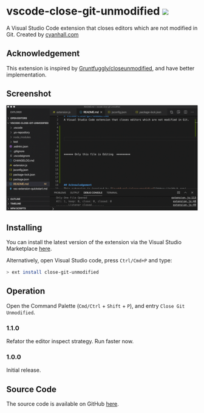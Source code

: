 # vscode-close-git-unmodified <img src="https://vsmarketplacebadge.apphb.com/installs-short/Cyanhall.close-git-unmodified.svg">
A Visual Studio Code extension that closes editors which are not modified in Git. Created by [cyanhall.com](https://www.cyanhall.com/)

## Acknowledgement
This extension is inspired by [Gruntfuggly/closeunmodified](https://github.com/Gruntfuggly/closeunmodified), and have better implementation.

## Screenshot
![feature X](demo.gif)

## Installing
You can install the latest version of the extension via the Visual Studio Marketplace [here](https://marketplace.visualstudio.com/items?itemName=Cyanhall.close-git-unmodified).

Alternatively, open Visual Studio code, press `Ctrl/Cmd+P` and type:
```sh
> ext install close-git-unmodified
```

## Operation
Open the Command Palette (`Cmd/Ctrl` + `Shift` + `P`), and entry `Close Git Unmodified`.

### 1.1.0
Refator the editor inspect strategy. Run faster now.

### 1.0.0
Initial release.

## Source Code
The source code is available on GitHub [here](https://github.com/Cyanhall/vscode-close-git-unmodified).